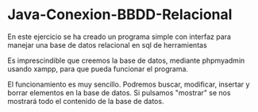 # Java-Conexion-BBDD-Relacional
En este ejercicio se ha creado un programa simple con interfaz para manejar una base de datos relacional en sql de herramientas

Es imprescindible que creemos la base de datos, mediante phpmyadmin usando xampp, para que pueda funcionar el programa.

El funcionamiento es muy sencillo. Podremos buscar, modificar, insertar y borrar elementos en la base de datos. Si pulsamos "mostrar" se nos mostrará todo el contenido de la base de datos.


